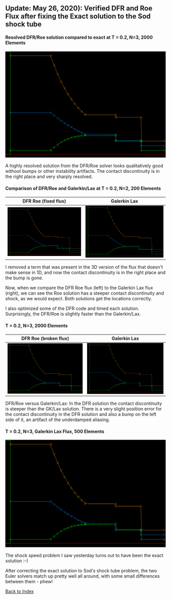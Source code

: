 ## Update: May 26, 2020): Verified DFR and Roe Flux after fixing the Exact solution to the Sod shock tube

#### Resolved DFR/Roe solution compared to exact at T = 0.2, N=3, 2000 Elements
![](../images/EulerDFR-K2000-N3-fixedRoe.PNG)

A highly resolved solution from the DFR/Roe solver looks qualitatively good without bumps or other instability artifacts. The contact discontinuity is in the right place and very sharply resolved.

#### Comparison of DFR/Roe and Galerkin/Lax at T = 0.2, N=2, 200 Elements
|           DFR Roe (fixed flux)            |          Galerkin Lax           |
|:-----------------------------------------:|:-------------------------------:|
| ![](../images/eulerDFR-K200-N2-fixedRoe.PNG) | ![](../images/eulerGK-K200-N2.PNG) |

I removed a term that was present in the 3D version of the flux that doesn't make sense in 1D, and now the contact discontinuity is in the right place and the bump is gone.

Now, when we compare the DFR Roe flux (left) to the Galerkin Lax flux (right), we can see the Roe solution has a steeper contact discontinuity and shock, as we would expect. Both solutions get the locations correctly.

I also optimized some of the DFR code and timed each solution. Surprisingly, the DFR/Roe is slightly faster than the Galerkin/Lax.

#### T = 0.2, N=3, 2000 Elements
|       DFR Roe (broken flux)       |           Galerkin Lax           |
|:---------------------------------:|:--------------------------------:|
| ![](../images/EulerDFR-K2000-N3.PNG) | ![](../images/EulerGK-K2000-N3.PNG) |

DFR/Roe versus Galerkin/Lax: In the DFR solution the contact discontinuity is steeper than the GK/Lax solution. There is a very slight position error for the contact discontinuity in the DFR solution and also a bump on the left side of it, an artifact of the underdamped aliasing.

#### T = 0.2, N=3, Galerkin Lax Flux, 500 Elements
![](../images/EulerGKRho1-fixed.PNG)

The shock speed problem I saw yesterday turns out to have been the exact solution :-)

After correcting the exact solution to Sod's shock tube problem, the two Euler solvers match up pretty well all around, with some small differences between them - phew!



[Back to Index](../NOTES_Index.md)
